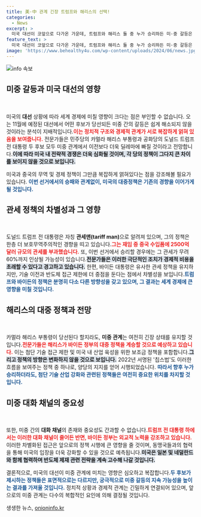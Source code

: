 ```yaml
---
title: 美·中 관계 긴장 트럼프와 해리스의 선택!
categories:
  - News
excerpt: >
  미국 대선이 코앞으로 다가온 가운데, 트럼프와 해리스 둘 중 누가 승리하든 미·중 갈등은 심화될 전망이다. 전문가들은 트럼프가 재집권하면 관세 인상이 가속화되고, 해리스는 바이든의 대중 정책을 이어갈 것이라고 분석한다. 두 후보 모두 대중 전략에서 극명한 차별점을 보이고 있으며, 향후 제재 조치 강화가 예고된다.
feature_text: >
  미국 대선이 코앞으로 다가온 가운데, 트럼프와 해리스 둘 중 누가 승리하든 미·중 갈등은 심화될 전망이다. 전문가들은 트럼프가 재집권하면 관세 인상이 가속화되고, 해리스는 바이든의 대중 정책을 이어갈 것이라고 분석한다. 두 후보 모두 대중 전략에서 극명한 차별점을 보이고 있으며, 향후 제재 조치 강화가 예고된다.
image: 'https://www.behealthy4u.com/wp-content/uploads/2024/06/news.jpg'
---
```


<p><img src="https://www.behealthy4u.com/wp-content/uploads/2024/06/news.jpg" alt="info 속보" /></p>

<h2 data-ke-size="size26">미중 갈등과 미국 대선의 영향</h2>

<p data-ke-size="size16">&nbsp;</p>

<p>미국의 <b>대선</b> 상황에 따라 세계 경제에 미칠 영향이 크다는 점은 부인할 수 없습니다. 오는 11월에 예정된 대선에서 어떤 후보가 당선되든 미중 간의 갈등은 쉽게 해소되지 않을 것이라는 분석이 지배적입니다.<b><span style="color: #ee2323;">이는 정치적 구조와 경제적 관계가 서로 복잡하게 얽혀 있음을 보여줍니다.</span></b> 전문가들은 민주당의 카멀라 해리스 부통령과 공화당의 도널드 트럼프 전 대통령 두 후보 모두 미중 관계에서 이전보다 더욱 딜레마에 빠질 것이라고 전망합니다.<b><span style="background-color: #21538527;">이에 따라 미국 내 전략적 경쟁은 더욱 심화될 것이며, 각 당의 정책이 그다지 큰 차이를 보이지 않을 것으로 보입니다.</span></b></p>

<p>미국과 중국의 무역 및 경제 정책이 그만큼 복잡하게 얽혀있다는 점을 강조해볼 필요가 있습니다. <b><span style="color: #1a5490;">이번 선거에서의 승패와 관계없이, 미국의 대중정책은 기존의 경향을 이어가게 될 것입니다.</span></b></p>

<h2 data-ke-size="size26">관세 정책의 차별성과 그 영향</h2>

<p data-ke-size="size16">&nbsp;</p>

<p>도널드 트럼프 전 대통령은 자칭 <b>관세맨(tariff man)</b>으로 알려져 있으며, 그의 정책은 한층 더 보호무역주의적인 경향을 띠고 있습니다.<b><span style="color: #ee2323;">그는 재임 중 중국 수입품에 2500억 달러 규모의 관세를 부과했습니다.</span></b> 또, 이번 선거에서 승리할 경우에는 그 관세가 무려 60%까지 인상될 가능성이 있습니다.<b><span style="background-color: #21538527;">전문가들은 이러한 극단적인 조치가 경제적 비용을 초래할 수 있다고 경고하고 있습니다.</span></b> 한편, 바이든 대통령은 유사한 관세 정책을 유지하지만, 기술 이전과 반도체 접근 제한에 더 중점을 둔다는 점에서 차별성을 보입니다.<b><span style="color: #1a5490;">트럼프와 바이든의 정책은 분명히 다소 다른 방향성을 갖고 있으며, 그 결과는 세계 경제에 큰 영향을 미칠 것입니다.</span></b></p>

<h2 data-ke-size="size26">해리스의 대중 정책과 전망</h2>

<p data-ke-size="size16">&nbsp;</p>

<p>카멀라 해리스 부통령이 당선된다 할지라도, <b>미중 관계</b>는 여전히 긴장 상태를 유지할 것입니다.<b><span style="color: #ee2323;">전문가들은 해리스가 바이든 정부의 대중 정책을 계승할 것으로 예상하고 있습니다.</span></b> 이는 첨단 기술 접근 제한 및 미국 내 산업 육성을 위한 보조금 정책을 포함합니다.<b><span style="background-color: #21538527;">그리고 정책의 방향은 변화하지 않을 것으로 보입니다.</span></b> 2022년 서명된 '칩스법'도 이러한 흐름을 보여주는 정책 중 하나로, 양당의 지지를 얻어 시행되었습니다. <b><span style="color: #1a5490;">따라서 향후 누가 승리하더라도, 첨단 기술 산업 강화와 관련된 정책들은 여전히 중요한 위치를 차지할 것입니다.</span></b></p>

<h2 data-ke-size="size26">미중 대화 채널의 중요성</h2>

<p data-ke-size="size16">&nbsp;</p>

<p>또한, 미중 간의 <b>대화 채널</b>의 존재와 중요성도 간과할 수 없습니다.<b><span style="color: #ee2323;">트럼프 전 대통령 하에서는 이러한 대화 채널이 줄어든 반면, 바이든 정부는 외교적 노력을 강조하고 있습니다.</span></b> 이러한 차별화된 접근은 앞으로의 정책 시행에 큰 영향을 줄 것이며, 동맹국들과의 협력을 통해 미국의 입장을 더욱 강화할 수 있을 것으로 예측됩니다.<b><span style="background-color: #21538527;">미국은 일본 및 네덜란드와 함께 협력하며 반도체 제재 관련 전략을 계속 고수해 나갈 것입니다.</span></b></p>

<p data-ke-size="size16"></p>

<p>결론적으로, 미국의 대선이 미중 관계에 미치는 영향은 심오하고 복잡합니다.<b><span style="color: #1a5490;">두 후보가 제시하는 정책들은 표면적으로는 다르지만, 궁극적으로 미중 갈등의 지속 가능성을 높이는 결과를 가져올 것입니다.</span></b> 정치적 상황과 경제적 관계는 긴밀하게 연결되어 있으며, 앞으로의 미중 관계는 다수의 복합적인 요인에 의해 결정될 것입니다.</p>
생생한 뉴스, <a href="https://onioninfo.kr" rel="dofollow">onioninfo.kr</a>


